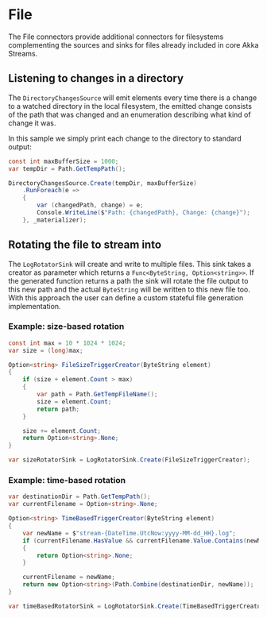 # File

The File connectors provide additional connectors for filesystems complementing the sources and sinks for files already included in core Akka Streams.

## Listening to changes in a directory

The `DirectoryChangesSource` will emit elements every time there is a change to a watched directory
in the local filesystem, the emitted change consists of the path that was changed and an enumeration
describing what kind of change it was.

In this sample we simply print each change to the directory to standard output:

```csharp
const int maxBufferSize = 1000;
var tempDir = Path.GetTempPath();

DirectoryChangesSource.Create(tempDir, maxBufferSize)
    .RunForeach(e =>
    {
        var (changedPath, change) = e;
        Console.WriteLine($"Path: {changedPath}, Change: {change}");
    }, _materializer);

```

## Rotating the file to stream into 

The `LogRotatorSink` will create and write to multiple files. This sink takes a creator as parameter which returns a `Func<ByteString, Option<string>>`. If the generated function returns a path the sink will rotate the file output to this new path and the actual `ByteString` will be written to this new file too. With this approach the user can define a custom stateful file generation implementation.

### Example: size-based rotation

```csharp
const int max = 10 * 1024 * 1024;
var size = (long)max;

Option<string> FileSizeTriggerCreator(ByteString element)
{
    if (size + element.Count > max)
    {
        var path = Path.GetTempFileName();
        size = element.Count;
        return path;
    }

    size += element.Count;
    return Option<string>.None;
}

var sizeRotatorSink = LogRotatorSink.Create(FileSizeTriggerCreator);
```

### Example: time-based rotation

```csharp
var destinationDir = Path.GetTempPath();
var currentFilename = Option<string>.None;

Option<string> TimeBasedTriggerCreator(ByteString element)
{
    var newName = $"stream-{DateTime.UtcNow:yyyy-MM-dd_HH}.log";
    if (currentFilename.HasValue && currentFilename.Value.Contains(newName))
    {
        return Option<string>.None;
    }

    currentFilename = newName;
    return new Option<string>(Path.Combine(destinationDir, newName));
}

var timeBasedRotatorSink = LogRotatorSink.Create(TimeBasedTriggerCreator);
```

